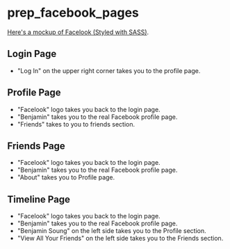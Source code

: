 prep_facebook_pages
===================

[Here's a mockup of Facelook (Styled with SASS)](https://fat-nerve.surge.sh/).

## Login Page
* "Log In" on the upper right corner takes you to the profile page.

## Profile Page
* "Facelook" logo takes you back to the login page.
* "Benjamin" takes you to the real Facebook profile page.
* "Friends" takes to you to friends section.

## Friends Page
* "Facelook" logo takes you back to the login page.
* "Benjamin" takes you to the real Facebook profile page.
* "About" takes you to Profile page.

## Timeline Page
* "Facelook" logo takes you back to the login page.
* "Benjamin" takes you to the real Facebook profile page.
* "Benjamin Soung" on the left side takes you to the Profile section.
* "View All Your Friends" on the left side takes you to the Friends section.